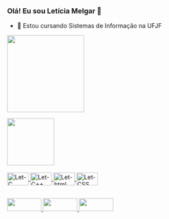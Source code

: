 ### Olá! Eu sou Letícia Melgar 👋

- 🌱 Estou cursando Sistemas de Informação na UFJF

<div>
  <a href="https://github.com/Leticia-melgar">
  <img height = "180em" src = "https://github-readme-stats.vercel.app/api?username=Leticiamelgar&show_icons=true&theme=dracula&include_all_commits=true&count_private=true" />
  <p> </p>
  <img height = "110em" src = "https://github-readme-stats.vercel.app/api/top-langs/?username=Leticiamelgar&layout=compact&langs_count=7&theme=dracula" />
</div>
  
<div style = "display: inline_block"> <br>
  <img align = "center" alt = "Let-C" height = "30" width = "50" src = "https://img.shields.io/badge/C-00599C?style=for-the-badge&logo=c&logoColor=white">
       
  <img align = "center" alt = "Let-C++" height = "30" width = "50" src = "https://img.shields.io/badge/C%2B%2B-00599C?style=for-the-badge&logo=c%2B%2B&logoColor=white"> 
  
  <img align = "center" alt = "Let-html" height = "30" width = "50" src = "https://img.shields.io/badge/HTML-239120?style=for-the-badge&logo=html5&logoColor=white">
  

  <img align = "center" alt = "Let-CSS" height = "30" width = "50" src = "https://img.shields.io/badge/CSS-239120?&style=for-the-badge&logo=css3&logoColor=white">
  
  </div>
  
  ##
 
  
  <div> 
  <a href="https://instagram.com/leticia_melgar" target="_blank">  <img height = "30" width = "80" src = "https://img.shields.io/badge/-Instagram-%23E4405F?style=for-the-emblema&logo=instagram&logoColor=white" target = "_blank"> </a>
  <a href = "mailto: leticiamelgar10@gmail.com "> <img height = "30" width = "80" src = 	"https://img.shields.io/badge/Gmail-D14836?style=for-the-badge&logo=gmail&logoColor=white" target = "_ blank"> </a>
  <a href="https://www.linkedin.com/in/let%C3%ADciamelgar/" target="_blank"> <img height = "30" width = "80" src = "https://img.shields.io/badge/-LinkedIn-%230077B5?Style=for-the-badge&logo=linkedin& logoColor = white "target =" _ blank "> </a> 
    
  </div>
  
